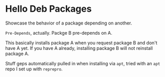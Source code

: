 # Hello Deb Packages
Showcase the behavior of a package depending on another.

`Pre-Depends`, actually. Packge B pre-depends on A.

This basically installs package A when you request package B and don't have A yet. If you have A
already, installing package B will not reinstall package A.


Stuff geps automatically pulled in when installing via `apt`, tried with an `apt` repo I set up with
`reprepro`.
